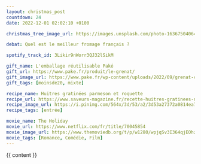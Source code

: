 ```yaml
---
layout: christmas_post
countdown: 24
date: 2022-12-01 02:02:10 +0100

christmas_tree_image_url: https://images.unsplash.com/photo-1636750406436-9d877d5691a2?crop=entropy&cs=tinysrgb&fit=max&fm=jpg&ixid=MnwyNzc3MTF8MHwxfHNlYXJjaHwyOXx8Y2hyaXN0bWFzJTIwdHJlZXxlbnwwfDF8fHwxNjY5ODAyMTMy&ixlib=rb-4.0.3&q=80&w=1080

debat: Quel est le meilleur fromage français ?

spotify_track_id: 3Likir9nWorr3QJ32lSikM

gift_name: L'emballage réutilisable Paké
gift_url: https://www.pake.fr/produit/le-grenat/
gift_image_url: https://www.pake.fr/wp-content/uploads/2022/09/grenat-cadeau-pliage-furoshiki.webp
gift_tags: [moinsde20, mixte]

recipe_name: Huitres gratinées parmeson et roquette
recipe_url: https://www.saveurs-magazine.fr/recette-huitres-gratinees-noel/
recipe_image_url: https://i.pinimg.com/564x/3d/53/a2/3d53a27372a0814ea73f69d2354b155a.jpg
recipe_tags: [entrée]

movie_name: The Holiday
movie_url: https://www.netflix.com/fr/title/70045854
movie_image_url: https://www.themoviedb.org/t/p/w1280/wpjqSv3I364qjEOhzktSaUQEyKS.jpg
movie_tags: [Romance, Comédie, Film]
---
```


{{ content }}

